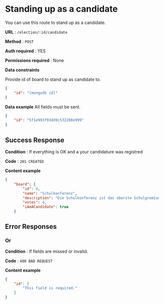 # Standing up as a candidate

You can use this route to stand up as a candidate.

**URL** : `/election/:id/candidate`

**Method** : `POST`

**Auth required** : YES

**Permissions required** : None

**Data constraints**

Provide id of board to stand up as candidate to.

```json
{
    "id": "[mongodb id]"
}
```

**Data example** All fields must be sent.

```json
{
    "id": "5f1e993f93dd9c532208e999"
}
```

## Success Response

**Condition** : If everything is OK and a your candidature was registred

**Code** : `201 CREATED`

**Content example**

```json
{
    "board": {
        "id": 0,
        "name": "Schulkonferenz",
        "description": "Die Schulkonferenz ist das oberste Schulgremium.",
        "votes": 4,
        "iAmACandidate": true
    }
```

## Error Responses

### Or

**Condition** : If fields are missed or invalid.

**Code** : `400 BAD REQUEST`

**Content example**

```json
{
    "id": [
        "This field is required."
    ]
}
```
